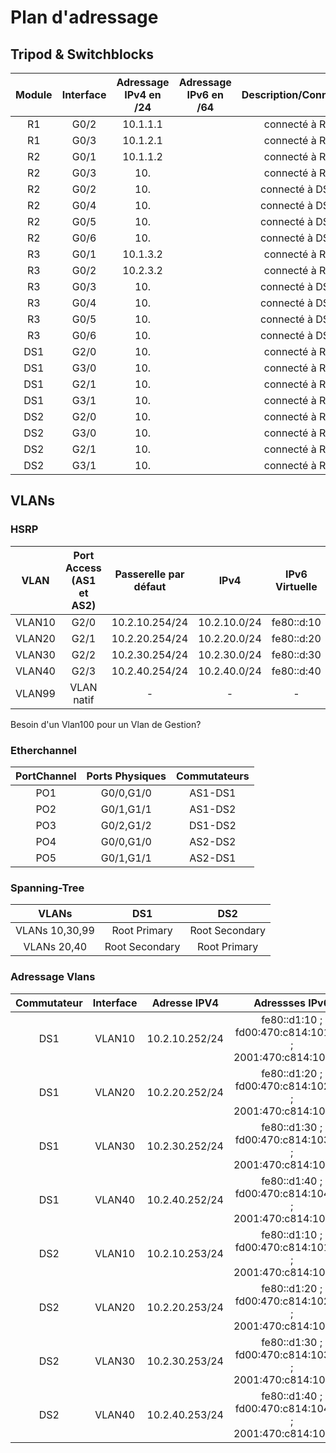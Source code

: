 # Plan d'adressage

## Tripod & Switchblocks
|Module|Interface|Adressage IPv4 en /24|Adressage IPv6 en /64|Description/Connexion|
|:-:|:-:|:-:|:-:|:-:|
|R1|G0/2|10.1.1.1||connecté à R2|
|R1|G0/3|10.1.2.1||connecté à R3|
|R2|G0/1|10.1.1.2||connecté à R1|
|R2|G0/3|10.||connecté à R3|
|R2|G0/2|10.||connecté à DS1|
|R2|G0/4|10.||connecté à DS1|
|R2|G0/5|10.||connecté à DS2|
|R2|G0/6|10.||connecté à DS2|
|R3|G0/1|10.1.3.2||connecté à R1|
|R3|G0/2|10.2.3.2||connecté à R2|
|R3|G0/3|10.||connecté à DS2|
|R3|G0/4|10.||connecté à DS2|
|R3|G0/5|10.||connecté à DS1|
|R3|G0/6|10.||connecté à DS1|
|DS1|G2/0|10.||connecté à R2|
|DS1|G3/0|10.||connecté à R2|
|DS1|G2/1|10.||connecté à R3|
|DS1|G3/1|10.||connecté à R3|
|DS2|G2/0|10.||connecté à R3|
|DS2|G3/0|10.||connecté à R3|
|DS2|G2/1|10.||connecté à R2|
|DS2|G3/1|10.||connecté à R2|

## VLANs
### HSRP
|VLAN|Port Access (AS1 et AS2)|Passerelle par défaut|IPv4|IPv6 Virtuelle|
|:-:|:-:|:-:|:-:|:-:|
|VLAN10|G2/0|10.2.10.254/24|10.2.10.0/24|fe80::d:10|
|VLAN20|G2/1|10.2.20.254/24|10.2.20.0/24|fe80::d:20|
|VLAN30|G2/2|10.2.30.254/24|10.2.30.0/24|fe80::d:30|
|VLAN40|G2/3|10.2.40.254/24|10.2.40.0/24|fe80::d:40|
|VLAN99|VLAN natif|-|-|-|

Besoin d'un Vlan100 pour un Vlan de Gestion?

### Etherchannel
|PortChannel|Ports Physiques|Commutateurs|
|:-:|:-:|:-:|
|PO1|G0/0,G1/0|AS1-DS1|
|PO2|G0/1,G1/1|AS1-DS2|
|PO3|G0/2,G1/2|DS1-DS2|
|PO4|G0/0,G1/0|AS2-DS2|
|PO5|G0/1,G1/1|AS2-DS1|

### Spanning-Tree
|VLANs|DS1|DS2|
|:-:|:-:|:-:|
|VLANs 10,30,99|Root Primary|Root Secondary|
|VLANs 20,40|Root Secondary|Root Primary|

### Adressage Vlans
|Commutateur|Interface|Adresse IPV4|Adressses IPv6|
|:-:|:-:|:-:|:-:|
|DS1|VLAN10|10.2.10.252/24|fe80::d1:10 ; fd00:470:c814:1010::1 ; 2001:470:c814:1010::1|
|DS1|VLAN20|10.2.20.252/24|fe80::d1:20 ; fd00:470:c814:1020::1 ; 2001:470:c814:1020::1|
|DS1|VLAN30|10.2.30.252/24|fe80::d1:30 ; fd00:470:c814:1030::1 ; 2001:470:c814:1030::1|
|DS1|VLAN40|10.2.40.252/24|fe80::d1:40 ; fd00:470:c814:1040::1 ; 2001:470:c814:1040::1|
|DS2|VLAN10|10.2.10.253/24|fe80::d1:10 ; fd00:470:c814:1010::2 ; 2001:470:c814:1010::2|
|DS2|VLAN20|10.2.20.253/24|fe80::d1:20 ; fd00:470:c814:1020::2 ; 2001:470:c814:1020::2|
|DS2|VLAN30|10.2.30.253/24|fe80::d1:30 ; fd00:470:c814:1030::2 ; 2001:470:c814:1030::2|
|DS2|VLAN40|10.2.40.253/24|fe80::d1:40 ; fd00:470:c814:1040::2 ; 2001:470:c814:1040::2|
